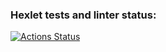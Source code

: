 ### Hexlet tests and linter status:
[![Actions Status](https://github.com/R00tl33t/java-project-61/actions/workflows/hexlet-check.yml/badge.svg)](https://github.com/R00tl33t/java-project-61/actions)